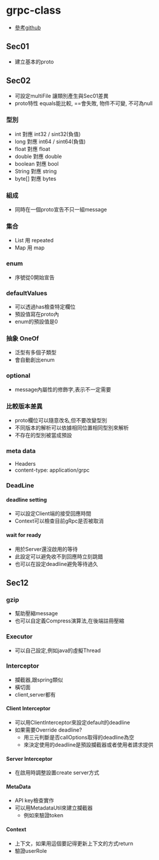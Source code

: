 # grpc-class

- [參考github](https://github.com/vinsguru/grpc-java-course/tree/master)

## Sec01

- 建立基本的proto

## Sec02

- 可設定multiFile 讓類別產生與Sec01差異
- proto特性 equals能比較, ==會失敗, 物件不可變, 不可為null

### 型別

- int 對應 int32 / sint32(負值)
- long 對應 int64 / sint64(負值)
- float 對應 float
- double 對應 double
- boolean 對應 bool
- String 對應 string
- byte[] 對應 bytes

### 組成

- 同時在一個proto宣告不只一組message

### 集合

- List 用 repeated
- Map 用 map

### enum

- 序號從0開始宣告

### defaultValues

- 可以透過has檢查特定欄位
- 預設值寫在proto內
- enum的預設值是0

### 抽象 OneOf

- 泛型有多個子類型
- 會自動創出enum

### optional

- message內屬性的修飾字,表示不一定需要

### 比較版本差異

- proto欄位可以隨意改名,但不要改變型別
- 不同版本的解析可以依據相同位置相同型別來解析
- 不存在的型別被當成預設

### meta data

- Headers
- content-type: application/grpc

### DeadLine

#### deadline setting

- 可以設定Client端的接受回應時間
- Context可以檢查目前gRpc是否被取消

#### wait for ready

- 用於Server還沒啟用的等待
- 此設定可以避免收不到回應時立刻跳錯
- 也可以在設定deadline避免等待過久

## Sec12

### gzip

- 幫助壓縮message
- 也可以自定義Compress演算法,在後端註冊壓縮

### Executor

- 可以自己設定,例如java的虛擬Thread

### Interceptor

- 攔截器,跟spring類似
- 橫切面
- client,server都有

#### Client Interceptor

- 可以用ClientInterceptor來設定default的deadline
- 如果需要Override deadline?
  - 用三元判斷是否callOptions取得的deadline為空
  - 來決定使用的deadline是預設攔截器或者使用者請求提供

#### Server Interceptor

- 在啟用時調整設置create server方式

#### MetaData

- API key檢查實作
- 可以用MetadataUtil來建立攔截器
  - 例如來驗證token

#### Context

- 上下文，如果用這個要記得更新上下文的方式return
- 驗證userRole
